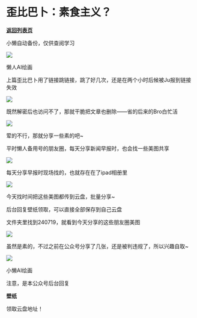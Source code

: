 # 歪比巴卜：素食主义？

[**返回列表页**](/gzh/懒人手册)

小懒自动备份，仅供查阅学习

![](https://mmbiz.qpic.cn/sz_mmbiz_png/RDnsI9KkLHUWINYS41icF5tpDI98t2vCUUNiceHItE5cENOvgVxuNLMYxoP4Kb2L6vEhibianUvLjibgoo3Ruib5lPXQ/640?wx_fmt=png&from;=appmsg)

懒人AI绘画

上篇歪比巴卜用了链接跳链接，跳了好几次，还是在两个小时后候被Ju报到链接失效

![](https://mmbiz.qpic.cn/sz_mmbiz_png/RDnsI9KkLHUWINYS41icF5tpDI98t2vCU41XicetUIUllx61jjojHqHjkdwO4umRdTpXVtOt9vx0OLuSvSiac1B0g/640?wx_fmt=png&from;=appmsg)

既然解密后也访问不了，那就干脆把文章也删除——省的后来的Bro白忙活

![](https://mmbiz.qpic.cn/sz_mmbiz_png/RDnsI9KkLHUWINYS41icF5tpDI98t2vCU2TbSh5f16wfE6HhB3lcrh6NFmia3g5XdM59tlUwpdgVzOrrc5UZsSKg/640?wx_fmt=png&from;=appmsg)

荤的不行，那就分享一些素的吧~

平时懒人备用号的朋友圈，每天分享新闻早报时，也会找一些美图共享

![](https://mmbiz.qpic.cn/sz_mmbiz_jpg/RDnsI9KkLHUWINYS41icF5tpDI98t2vCUawzGUo1bvvaXcTbLI1EPU2FaSYsMpKicvU83iarnDHtZqBCgGZ7O50cQ/640?wx_fmt=jpeg&from;=appmsg)

每天分享早报时现场找的，也就存在在了ipad相册里

![](https://mmbiz.qpic.cn/sz_mmbiz_jpg/RDnsI9KkLHUWINYS41icF5tpDI98t2vCUWyhd4bwAYStGWqcecbur0EjkhLGib1nlZyziaYjiahA8BoXYvy0gA5Log/640?wx_fmt=jpeg&from;=appmsg)

今天找时间把这些美图都传到云盘，批量分享~

后台回复壁纸领取，可以直接全部保存到自己云盘

文件夹里找到240719，就看到今天分享的这些朋友圈美图

![](https://mmbiz.qpic.cn/sz_mmbiz_png/RDnsI9KkLHUWINYS41icF5tpDI98t2vCUnpoUnnK8BPjx8he4PK4S9Yuu3lwicT5xucThSqEK80t2YznDkzykwQA/640?wx_fmt=png&from;=appmsg)

虽然是素的，不过之前在公众号分享了几张，还是被判违规了，所以兴趣自取~

![](https://mmbiz.qpic.cn/sz_mmbiz_png/RDnsI9KkLHUWINYS41icF5tpDI98t2vCUKKXMPS1T5IiaJCKtabRk96YnF1Zyc3bNpUph88KUaeMtrJFxZUK6IdQ/640?wx_fmt=png&from;=appmsg)

小懒AI绘画

  

注意，是本公众号后台回复

 **壁纸**

领取云盘地址！

  

